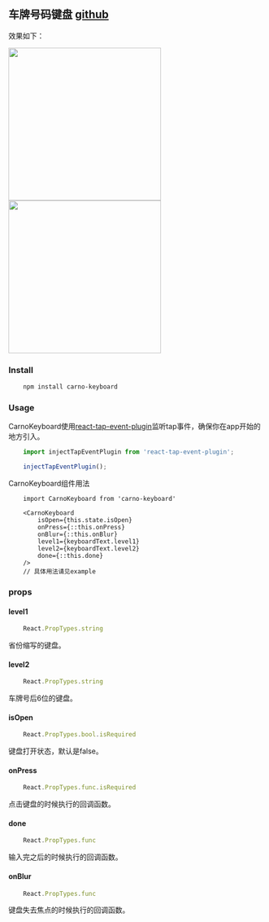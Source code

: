 ## 车牌号码键盘 [github](https://github.com/mervynyang/CarnoKeyboard)
效果如下：

<img src="http://7xo525.com1.z0.glb.clouddn.com/l1.jpg" width="300" alt="">
<img src="http://7xo525.com1.z0.glb.clouddn.com/l2.jpg" width="300" alt="">

### Install

```bash
    npm install carno-keyboard
```


### Usage
CarnoKeyboard使用[react-tap-event-plugin](https://github.com/zilverline/react-tap-event-plugin)监听tap事件，确保你在app开始的地方引入。

```js
    import injectTapEventPlugin from 'react-tap-event-plugin';

    injectTapEventPlugin();
```

CarnoKeyboard组件用法
```
    import CarnoKeyboard from 'carno-keyboard'

    <CarnoKeyboard
        isOpen={this.state.isOpen}
        onPress={::this.onPress}
        onBlur={::this.onBlur}
        level1={keyboardText.level1}
        level2={keyboardText.level2}
        done={::this.done}
    />
    // 具体用法请见example
```

### props

#### level1
```js
    React.PropTypes.string
```
省份缩写的键盘。

#### level2
```js
    React.PropTypes.string
```
车牌号后6位的键盘。

#### isOpen
```js
    React.PropTypes.bool.isRequired
```
键盘打开状态，默认是false。

#### onPress
```js
    React.PropTypes.func.isRequired
```
点击键盘的时候执行的回调函数。

#### done
```js
    React.PropTypes.func
```
输入完之后的时候执行的回调函数。

#### onBlur
```js
    React.PropTypes.func
```
键盘失去焦点的时候执行的回调函数。
